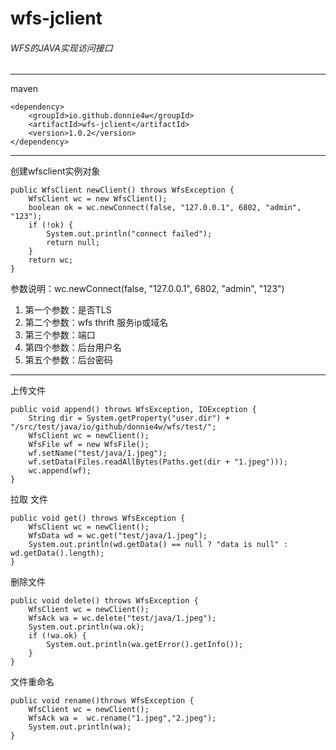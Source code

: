 # wfs-jclient

###### WFS的JAVA实现访问接口

------------
maven 

    <dependency>    
        <groupId>io.github.donnie4w</groupId>    
        <artifactId>wfs-jclient</artifactId>    
        <version>1.0.2</version>
    </dependency>
------------

创建wfsclient实例对象

    public WfsClient newClient() throws WfsException {
        WfsClient wc = new WfsClient();
        boolean ok = wc.newConnect(false, "127.0.0.1", 6802, "admin", "123");
        if (!ok) {
            System.out.println("connect failed");
            return null;
        }
        return wc;
    }

参数说明：wc.newConnect(false, "127.0.0.1", 6802, "admin", "123")
1. 第一个参数：是否TLS
2. 第二个参数：wfs thrift 服务ip或域名
3. 第三个参数：端口
4. 第四个参数：后台用户名
5. 第五个参数：后台密码

------------
上传文件

    public void append() throws WfsException, IOException {
        String dir = System.getProperty("user.dir") + "/src/test/java/io/github/donnie4w/wfs/test/";
        WfsClient wc = newClient();
        WfsFile wf = new WfsFile();
        wf.setName("test/java/1.jpeg");
        wf.setData(Files.readAllBytes(Paths.get(dir + "1.jpeg")));
        wc.append(wf);
    }

拉取 文件

    public void get() throws WfsException {
        WfsClient wc = newClient();
        WfsData wd = wc.get("test/java/1.jpeg");
        System.out.println(wd.getData() == null ? "data is null" : wd.getData().length);
    }

删除文件

    public void delete() throws WfsException {
        WfsClient wc = newClient();
        WfsAck wa = wc.delete("test/java/1.jpeg");
        System.out.println(wa.ok);
        if (!wa.ok) {
            System.out.println(wa.getError().getInfo());
        }
    }

文件重命名

    public void rename()throws WfsException {
        WfsClient wc = newClient();
        WfsAck wa =  wc.rename("1.jpeg","2.jpeg");
        System.out.println(wa);
    }
